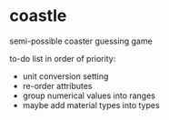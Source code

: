 # coastle
semi-possible coaster guessing game

to-do list in order of priority:
- unit conversion setting
- re-order attributes
- group numerical values into ranges
- maybe add material types into types
